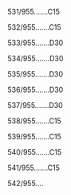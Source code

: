 531/955.......C15 


532/955.......C15 


533/955.......D30 


534/955.......D30 


535/955.......D30 


536/955.......D30 


537/955.......D30 


538/955.......C15 


539/955.......C15 


540/955.......C15 


541/955.......C15 


542/955.... 

